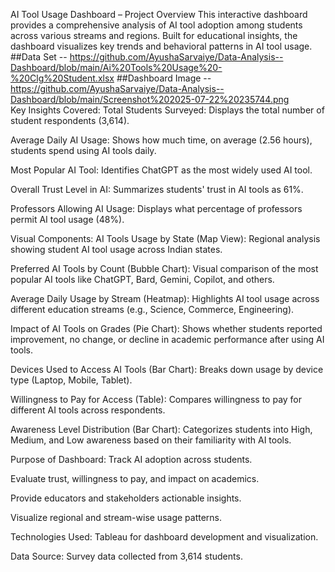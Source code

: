 AI Tool Usage Dashboard – Project Overview 
This interactive dashboard provides a comprehensive analysis of AI tool adoption among students across various streams and regions. Built for educational insights, the dashboard visualizes key trends and behavioral patterns in AI tool usage.
 ##Data Set -- https://github.com/AyushaSarvaiye/Data-Analysis--Dashboard/blob/main/Ai%20Tools%20Usage%20-%20Clg%20Student.xlsx
 ##Dashboard Image -- https://github.com/AyushaSarvaiye/Data-Analysis--Dashboard/blob/main/Screenshot%202025-07-22%20235744.png  
Key Insights Covered:
Total Students Surveyed:
Displays the total number of student respondents (3,614).

Average Daily AI Usage:
Shows how much time, on average (2.56 hours), students spend using AI tools daily.

Most Popular AI Tool:
Identifies ChatGPT as the most widely used AI tool.

Overall Trust Level in AI:
Summarizes students' trust in AI tools as 61%.

Professors Allowing AI Usage:
Displays what percentage of professors permit AI tool usage (48%).

Visual Components:
AI Tools Usage by State (Map View):
Regional analysis showing student AI tool usage across Indian states.

Preferred AI Tools by Count (Bubble Chart):
Visual comparison of the most popular AI tools like ChatGPT, Bard, Gemini, Copilot, and others.

Average Daily Usage by Stream (Heatmap):
Highlights AI tool usage across different education streams (e.g., Science, Commerce, Engineering).

Impact of AI Tools on Grades (Pie Chart):
Shows whether students reported improvement, no change, or decline in academic performance after using AI tools.

Devices Used to Access AI Tools (Bar Chart):
Breaks down usage by device type (Laptop, Mobile, Tablet).

Willingness to Pay for Access (Table):
Compares willingness to pay for different AI tools across respondents.

Awareness Level Distribution (Bar Chart):
Categorizes students into High, Medium, and Low awareness based on their familiarity with AI tools.

Purpose of Dashboard:
Track AI adoption across students.

Evaluate trust, willingness to pay, and impact on academics.

Provide educators and stakeholders actionable insights.

Visualize regional and stream-wise usage patterns.

Technologies Used:
Tableau for dashboard development and visualization.

Data Source: Survey data collected from 3,614 students.

